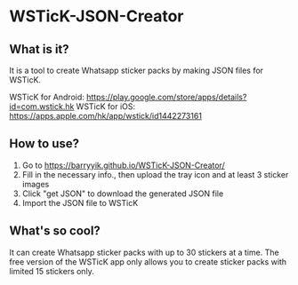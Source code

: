 # WSTicK-JSON-Creator

## What is it?
It is a tool to create Whatsapp sticker packs by making JSON files for WSTicK.

WSTicK for Android: https://play.google.com/store/apps/details?id=com.wstick.hk
WSTicK for iOS: https://apps.apple.com/hk/app/wstick/id1442273161

## How to use?
1. Go to https://barryyik.github.io/WSTicK-JSON-Creator/
2. Fill in the necessary info., then upload the tray icon and at least 3 sticker images
3. Click "get JSON" to download the generated JSON file
4. Import the JSON file to WSTicK

## What's so cool?
It can create Whatsapp sticker packs with up to 30 stickers at a time. The free version of the WSTicK app only allows you to create sticker packs with limited 15 stickers only.
